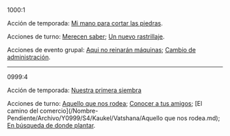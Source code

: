 1000:1

Acción de temporada: 
[Mi mano para cortar las piedras](Mi%20mano%20para%20cortar%20las%20piedras.md).

Acciones de turno: 
[Merecen saber](Merecen%20saber.md);
[Un nuevo rastrillaje](Un%20nuevo%20rastrillaje.md).

Acciones de evento grupal: 
[Aqui no reinarán máquinas](Aqui%20no%20reinarán%20máquinas.md);
[Cambio de administración](Cambio%20de%20administración.md).

---

0999:4

Acción de temporada: 
[Nuestra primera siembra](../../../../Archivo/Y0999/S4/Kaukel/Vatshana/Nuestra%20primera%20siembra.md)

Acciones de turno: [Aquello que nos rodea](../../../../Archivo/Y0999/S4/Kaukel/Vatshana/Aquello%20que%20nos%20rodea.md);
[Conocer a tus amigos](../../../../Archivo/Y0999/S4/Kaukel/Vatshana/Conocer%20a%20tus%20amigos.md);
[El camino del comercio](/Nombre-Pendiente/Archivo/Y0999/S4/Kaukel/Vatshana/Aquello que nos rodea.md);
[En búsqueda de donde plantar](../../../../Archivo/Y0999/S4/Kaukel/Vatshana/En%20búsqueda%20de%20donde%20plantar.md).
